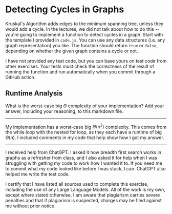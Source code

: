 # Detecting Cycles in Graphs

Kruskal's Algorithm adds edges to the minimum spanning tree, unless they would
add a cycle. In the lectures, we did not talk about how to do this -- you're
going to implement a function to detect cycles in a graph. Start with the
template I provided in `code.js`. You can use any data structures (i.e. any
graph representation) you like. The function should return `true` or `false`,
depending on whether the given graph contains a cycle or not.

I have not provided any test code, but you can base yours on test code from
other exercises. Your tests must check the correctness of the result of running
the function and run automatically when you commit through a GitHub action.

## Runtime Analysis

What is the worst-case big $\Theta$ complexity of your implementation? Add your
answer, including your reasoning, to this markdown file.

-----

My implementation has a worst-case big $\Theta(n^2)$ complexity.  This comes from the while loop with the nested for loop, as they each have a runtime of big $\Theta(n)$.  I included comments in my code that help show how I got my answer.

-----

I received help from ChatGPT.  I asked it how breadth first search works in graphs as a refresher from class, and I also asked it for help when I was struggling with getting my code to work how I wanted it to.  If you need me to commit what my code looked like before I was stuck, I can.  ChatGPT also helped me write the test code.

I certify that I have listed all sources used to complete this exercise, including the use of any Large Language Models.  All of the work is my own, except where stated otherwise.  I am aware that plagiarism carries severe penalties and that if plagiarism is suspected, charges may be filed against me without prior notice.
